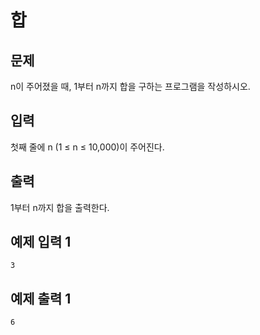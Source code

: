 # 합

## 문제
n이 주어졌을 때, 1부터 n까지 합을 구하는 프로그램을 작성하시오.

## 입력
첫째 줄에 n (1 ≤ n ≤ 10,000)이 주어진다.

## 출력
1부터 n까지 합을 출력한다.

## 예제 입력 1
	3
## 예제 출력 1
	6

